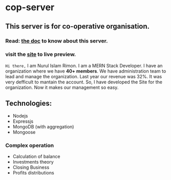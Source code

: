 # cop-server

## This server is for co-operative organisation.

### Read: [the doc](https://docs.google.com/document/d/1ys2TfHhnZZNF_n8kAk1zAmxzE5wUn3Iam4hgAH1RJjk/edit?usp=sharing) to know about this server.

### visit the [site](https://cop-server.vercel.app/) to live preview.

`Hi there,`
I am Nurul Islam Rimon. I am a MERN Stack Developer. I have an organization where we have **40+ members**.
We have administration team to lead and manage the organization. Last year our revenue was 32%. It was very defficult to mantain the account. So, I have developed the Site for the organization. Now it makes our management so easy.

## Technologies:

- Nodejs
- Expressjs
- MongoDB (with aggregation)
- Mongoose

### Complex operation

- Calculation of balance
- Investments theory
- Closing Business
- Profits distributions
